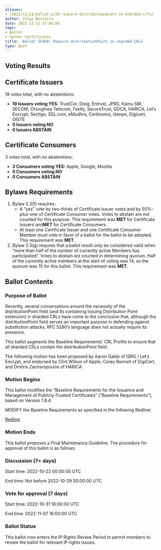 ```yaml
---
aliases:
- /2022/11/11/ballot-sc58-require-distributionpoint-in-sharded-crls/
author: Iñigo Barreira
date: 2022-11-11 17:03:04
tags:
- Ballot
- Server Certificates
title: 'Ballot SC058: Require distributionPoint in sharded CRLs'
type: post
---
```


## Voting Results

## Certificate Issuers

19 votes total, with no abstentions:

- **19 Issuers voting YES:** TrustCor, Disig, Entrust, JPRS, Kamu SM, SECOM, Chunghwa Telecom, Fastly, SecureTrust, GDCA, HARICA, Let’s Encrypt, Sectigo, SSL.com, eMudhra, Certinomis, Izenpe, Digicert, OISTE
- **0 Issuers voting NO**
- **0 Issuers ABSTAIN**

## Certificate Consumers

3 votes total, with no abstentions:

- **3 Consumers voting YES:** Apple, Google, Mozilla
- **0 Consumers voting NO**
- **0 Consumers ABSTAIN**

## Bylaws Requirements

1. Bylaw 2.3(f) requires:
   - A “yes” vote by two-thirds of Certificate Issuer votes and by 50%-plus-one of Certificate Consumer votes. Votes to abstain are not counted for this purpose. This requirement was **MET** for Certificate Issuers and**MET** for Certificate Consumers.
   - At least one Certificate Issuer and one Certificate Consumer Member must vote in favor of a ballot for the ballot to be adopted. This requirement was **MET**.
1. Bylaw 2.3(g) requires that a ballot result only be considered valid when “more than half of the number of currently active Members has participated”. Votes to abstain are counted in determining quorum. Half of the currently active members at the start of voting was 14, so the quorum was 15 for this ballot. This requirement was **MET**.

## Ballot Contents

### Purpose of Ballot

Recently, several conversations around the necessity of the distributionPoint field (and its containing Issuing Distribution Point extension) in sharded CRLs have come to the conclusion that, although the distributionPoint field serves an important purpose in defending against substitution attacks, RFC 5280’s language does not actually require its presence.

This ballot augments the Baseline Requirements’ CRL Profile to ensure that all sharded CRLs contain the distributionPoint field.

The following motion has been proposed by Aaron Gable of ISRG / Let’s Encrypt, and endorsed by Clint Wilson of Apple, Corey Bonnell of DigiCert, and Dmitris Zacharopoulos of HARICA.

### Motion Begins

This ballot modifies the “Baseline Requirements for the Issuance and Management of Publicly-Trusted Certificates” (“Baseline Requirements”), based on Version 1.8.4.

MODIFY the Baseline Requirements as specified in the following Redline:

[Redline](https://github.com/cabforum/servercert/compare/bbca71465ed8a8a76383086039f52c750009286a..348756d64e863c19bcab404671abeeec985d6041)

### Motion Ends

This ballot proposes a Final Maintenance Guideline. The procedure for approval of this ballot is as follows:

### Discussion (7+ days)

Start time: 2022-10-22 00:00:00 UTC

End time: Not before 2022-10-29 00:00:00 UTC

### Vote for approval (7 days)

Start time: 2022-10-31 16:00:00 UTC

End time: 2022-11-07 16:00:00 UTC

### Ballot Status

This ballot now enters the IP Rights Review Period to permit members to review the ballot for relevant IP rights issues.